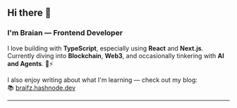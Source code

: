## Hi there 👋

### I'm Braian — Frontend Developer

I love building with **TypeScript**, especially using **React** and **Next.js**.  
Currently diving into **Blockchain**, **Web3**, and occasionally tinkering with **AI and Agents**. 🧠⚡

I also enjoy writing about what I'm learning — check out my blog:  
📚 [braifz.hashnode.dev](https://braifz.hashnode.dev/)

---
